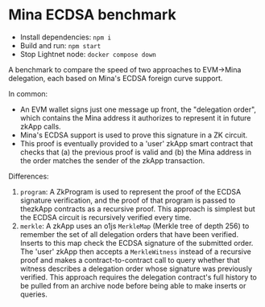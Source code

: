 # Mina ECDSA benchmark

* Install dependencies: `npm i`
* Build and run: `npm start`
* Stop Lightnet node: `docker compose down`

A benchmark to compare the speed of two approaches to EVM->Mina delegation, each based on Mina's ECDSA foreign curve support.

In common:

* An EVM wallet signs just one message up front, the "delegation order", which contains the Mina address it authorizes to represent it in future zkApp calls.
* Mina's ECDSA support is used to prove this signature in a ZK circuit.
* This proof is eventually provided to a 'user' zkApp smart contract that checks that (a) the previous proof is valid and (b) the Mina address in the order matches the sender of the zkApp transaction.

Differences:

1. `program`: A ZkProgram is used to represent the proof of the ECDSA signature verification, and the proof of that program is passed to thezkApp contracts as a recursive proof. This approach is simplest but the ECDSA circuit is recursively verified every time.
2. `merkle`: A zkApp uses an o1js `MerkleMap` (Merkle tree of depth 256) to remember the set of all delegation orders that have been verified. Inserts to this map check the ECDSA signature of the submitted order. The 'user' zkApp then accepts a `MerkleWitness` instead of a recursive proof and makes a contract-to-contract call to query whether that witness describes a delegation order whose signature was previously verified. This approach requires the delegation contract's full history to be pulled from an archive node before being able to make inserts or queries.
